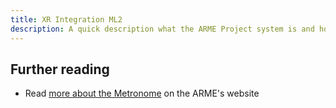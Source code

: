 ```yaml
---
title: XR Integration ML2
description: A quick description what the ARME Project system is and how it is used.
---
```


## Further reading

- Read [more about the Metronome](https://arme-project.co.uk/publication/2023_rppw_sean/) on the ARME's website
